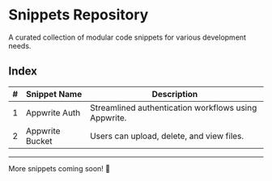 # Snippets Repository

A curated collection of modular code snippets for various development needs.

## Index

| #   | Snippet Name    | Description                                          |
| --- | --------------- | ---------------------------------------------------- |
| 1   | Appwrite Auth   | Streamlined authentication workflows using Appwrite. |
| 2   | Appwrite Bucket | Users can upload, delete, and view files.            |

---

More snippets coming soon! 🚀
